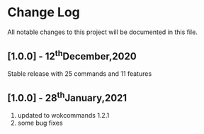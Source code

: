 # Change Log

All notable changes to this project will be documented in this file.

## **[1.0.0] - 12<sup>th</sup>December,2020**

Stable release with 25 commands and 11 features

## **[1.0.0] - 28<sup>th</sup>January,2021**

1. updated to wokcommands 1.2.1
2. some bug fixes
